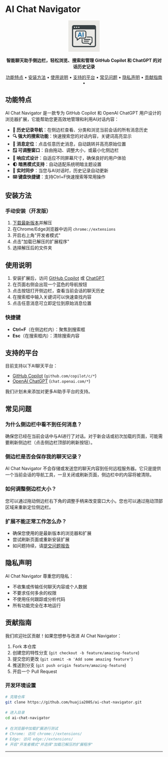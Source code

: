 # AI Chat Navigator

<p align="center">
  <img src="icon.png" alt="AI Chat Navigator Logo" width="100" height="100">
</p>

<p align="center">
  <b>智能聊天助手侧边栏，轻松浏览、搜索和管理 GitHub Copilot 和 ChatGPT 的对话历史记录</b>
</p>

<p align="center">
  <a href="#功能特点">功能特点</a> •
  <a href="#安装方法">安装方法</a> •
  <a href="#使用说明">使用说明</a> •
  <a href="#支持的平台">支持的平台</a> •
  <a href="#常见问题">常见问题</a> •
  <a href="#隐私声明">隐私声明</a> •
  <a href="#贡献指南">贡献指南</a> •
</p>

## 功能特点

AI Chat Navigator 是一款专为 GitHub Copilot 和 OpenAI ChatGPT 用户设计的浏览器扩展，它能帮助您更高效地管理和利用AI对话内容：

- **📜 历史记录导航**：在侧边栏查看、分类和浏览当前会话的所有消息历史
- **🔍 强大的搜索功能**：快速搜索您的对话内容，关键词高亮显示
- **📌 消息定位**：点击任意历史消息，自动跳转并高亮原始位置
- **🪟 可调整窗口**：自由拖动、调整大小，或最小化侧边栏
- **📱 响应式设计**：自适应不同屏幕尺寸，确保良好的用户体验
- **🌓 暗黑模式支持**：自动适配系统明暗主题设置
- **🔄 实时同步**：当您与AI对话时，历史记录自动更新
- **⌨️ 键盘快捷键**：支持Ctrl+F快速搜索等常用操作

## 安装方法

### 手动安装（开发版）

1. [下载最新版本](https://github.com/huajia2005/ai-chat-navigator/releases)并解压
2. 在Chrome/Edge浏览器中访问 `chrome://extensions`
3. 开启右上角"开发者模式"
4. 点击"加载已解压的扩展程序"
5. 选择解压后的文件夹

## 使用说明

1. 安装扩展后，访问 [GitHub Copilot](https://github.com/copilot) 或 [ChatGPT](https://chat.openai.com/)
2. 在页面右侧会出现一个蓝色的导航按钮
3. 点击按钮打开侧边栏，查看当前会话的聊天历史
4. 在搜索框中输入关键词可以快速查找内容
5. 点击任意消息可立即定位到原始消息位置

### 快捷键

- **Ctrl+F**（在侧边栏内）：聚焦到搜索框
- **Esc**（在搜索框内）：清除搜索内容

## 支持的平台

目前支持以下AI聊天平台：

- [GitHub Copilot](https://github.com/copilot) (`github.com/copilot/c/*`)
- [OpenAI ChatGPT](https://chat.openai.com/) (`chat.openai.com/*`)

我们计划未来添加对更多AI助手平台的支持。

## 常见问题

### 为什么侧边栏中看不到任何消息？

确保您已经在当前会话中与AI进行了对话。对于新会话或初次加载的页面，可能需要刷新侧边栏（点击侧边栏顶部的刷新按钮）。

### 侧边栏是否会保存我的聊天记录？

AI Chat Navigator 不会存储或发送您的聊天内容到任何远程服务器。它只是提供一个当前会话的导航工具，一旦关闭或刷新页面，侧边栏中的内容将被清除。

### 如何调整侧边栏大小？

您可以通过拖动侧边栏右下角的调整手柄来改变窗口大小。您也可以通过拖动顶部区域来重新定位侧边栏。

### 扩展不能正常工作怎么办？

- 确保您使用的是最新版本的浏览器和扩展
- 尝试刷新页面或重新安装扩展
- 如问题持续，请[提交问题报告](https://github.com/huajia2005/ai-chat-navigator/issues)

## 隐私声明

AI Chat Navigator 尊重您的隐私：

- 不收集或传输任何聊天内容或个人数据
- 不要求任何多余的权限
- 不使用任何跟踪或分析代码
- 所有功能完全在本地运行

## 贡献指南

我们欢迎社区贡献！如果您想参与改进 AI Chat Navigator：

1. Fork 本仓库
2. 创建您的特性分支 (`git checkout -b feature/amazing-feature`)
3. 提交您的更改 (`git commit -m 'Add some amazing feature'`)
4. 推送到分支 (`git push origin feature/amazing-feature`)
5. 开启一个 Pull Request

### 开发环境设置

```bash
# 克隆仓库
git clone https://github.com/huajia2005/ai-chat-navigator.git

# 进入目录
cd ai-chat-navigator

# 在浏览器中加载扩展进行测试
# Chrome: 访问 chrome://extensions/
# Edge: 访问 edge://extensions/
# 开启"开发者模式"并选择"加载已解压的扩展程序"
```
---
